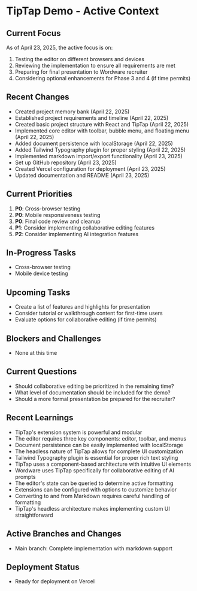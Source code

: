 # TipTap Demo - Active Context

## Current Focus
As of April 23, 2025, the active focus is on:
1. Testing the editor on different browsers and devices
2. Reviewing the implementation to ensure all requirements are met
3. Preparing for final presentation to Wordware recruiter
4. Considering optional enhancements for Phase 3 and 4 (if time permits)

## Recent Changes
- Created project memory bank (April 22, 2025)
- Established project requirements and timeline (April 22, 2025)
- Created basic project structure with React and TipTap (April 22, 2025)
- Implemented core editor with toolbar, bubble menu, and floating menu (April 22, 2025)
- Added document persistence with localStorage (April 22, 2025)
- Added Tailwind Typography plugin for proper styling (April 22, 2025)
- Implemented markdown import/export functionality (April 23, 2025)
- Set up GitHub repository (April 23, 2025)
- Created Vercel configuration for deployment (April 23, 2025)
- Updated documentation and README (April 23, 2025)

## Current Priorities
1. **P0**: Cross-browser testing
2. **P0**: Mobile responsiveness testing
3. **P0**: Final code review and cleanup
4. **P1**: Consider implementing collaborative editing features
5. **P2**: Consider implementing AI integration features

## In-Progress Tasks
- Cross-browser testing
- Mobile device testing

## Upcoming Tasks
- Create a list of features and highlights for presentation
- Consider tutorial or walkthrough content for first-time users
- Evaluate options for collaborative editing (if time permits)

## Blockers and Challenges
- None at this time

## Current Questions
- Should collaborative editing be prioritized in the remaining time?
- What level of documentation should be included for the demo?
- Should a more formal presentation be prepared for the recruiter?

## Recent Learnings
- TipTap's extension system is powerful and modular
- The editor requires three key components: editor, toolbar, and menus
- Document persistence can be easily implemented with localStorage
- The headless nature of TipTap allows for complete UI customization
- Tailwind Typography plugin is essential for proper rich text styling
- TipTap uses a component-based architecture with intuitive UI elements
- Wordware uses TipTap specifically for collaborative editing of AI prompts
- The editor's state can be queried to determine active formatting
- Extensions can be configured with options to customize behavior
- Converting to and from Markdown requires careful handling of formatting
- TipTap's headless architecture makes implementing custom UI straightforward

## Active Branches and Changes
- Main branch: Complete implementation with markdown support

## Deployment Status
- Ready for deployment on Vercel

